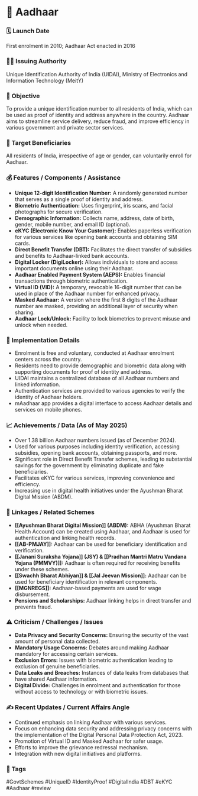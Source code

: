 # 📌 Aadhaar

### 🗓️ **Launch Date**
First enrolment in 2010; Aadhaar Act enacted in 2016

### 🧑‍🏫 **Issuing Authority**
Unique Identification Authority of India (UIDAI), Ministry of Electronics and Information Technology (MeitY)

### 🎯 **Objective**
To provide a unique identification number to all residents of India, which can be used as proof of identity and address anywhere in the country. Aadhaar aims to streamline service delivery, reduce fraud, and improve efficiency in various government and private sector services.

### 👥 **Target Beneficiaries**
All residents of India, irrespective of age or gender, can voluntarily enroll for Aadhaar.

### 💰 **Features / Components / Assistance**
- **Unique 12-digit Identification Number:** A randomly generated number that serves as a single proof of identity and address.
- **Biometric Authentication:** Uses fingerprint, iris scans, and facial photographs for secure verification.
- **Demographic Information:** Collects name, address, date of birth, gender, mobile number, and email ID (optional).
- **eKYC (Electronic Know Your Customer):** Enables paperless verification for various services like opening bank accounts and obtaining SIM cards.
- **Direct Benefit Transfer (DBT):** Facilitates the direct transfer of subsidies and benefits to Aadhaar-linked bank accounts.
- **Digital Locker (DigiLocker):** Allows individuals to store and access important documents online using their Aadhaar.
- **Aadhaar Enabled Payment System (AEPS):** Enables financial transactions through biometric authentication.
- **Virtual ID (VID):** A temporary, revocable 16-digit number that can be used in place of the Aadhaar number for enhanced privacy.
- **Masked Aadhaar:** A version where the first 8 digits of the Aadhaar number are masked, providing an additional layer of security when sharing.
- **Aadhaar Lock/Unlock:** Facility to lock biometrics to prevent misuse and unlock when needed.

### 📍 **Implementation Details**
- Enrolment is free and voluntary, conducted at Aadhaar enrolment centers across the country.
- Residents need to provide demographic and biometric data along with supporting documents for proof of identity and address.
- UIDAI maintains a centralized database of all Aadhaar numbers and linked information.
- Authentication services are provided to various agencies to verify the identity of Aadhaar holders.
- mAadhaar app provides a digital interface to access Aadhaar details and services on mobile phones.

### 📈 **Achievements / Data** (As of May 2025)
- Over 1.38 billion Aadhaar numbers issued (as of December 2024).
- Used for various purposes including identity verification, accessing subsidies, opening bank accounts, obtaining passports, and more.
- Significant role in Direct Benefit Transfer schemes, leading to substantial savings for the government by eliminating duplicate and fake beneficiaries.
- Facilitates eKYC for various services, improving convenience and efficiency.
- Increasing use in digital health initiatives under the Ayushman Bharat Digital Mission (ABDM).

### 🧩 **Linkages / Related Schemes**
- **[[Ayushman Bharat Digital Mission]] (ABDM):** ABHA (Ayushman Bharat Health Account) can be created using Aadhaar, and Aadhaar is used for authentication and linking health records.
- **[[AB-PMJAY]]:** Aadhaar can be used for beneficiary identification and verification.
- **[[Janani Suraksha Yojana]] (JSY) & [[Pradhan Mantri Matru Vandana Yojana (PMMVY)]]:** Aadhaar is often required for receiving benefits under these schemes.
- **[[Swachh Bharat Abhiyan]] & [[Jal Jeevan Mission]]:** Aadhaar can be used for beneficiary identification in relevant components.
- **[[MGNREGS]]:** Aadhaar-based payments are used for wage disbursement.
- **Pensions and Scholarships:** Aadhaar linking helps in direct transfer and prevents fraud.

### ⚠️ **Criticism / Challenges / Issues**
- **Data Privacy and Security Concerns:** Ensuring the security of the vast amount of personal data collected.
- **Mandatory Usage Concerns:** Debates around making Aadhaar mandatory for accessing certain services.
- **Exclusion Errors:** Issues with biometric authentication leading to exclusion of genuine beneficiaries.
- **Data Leaks and Breaches:** Instances of data leaks from databases that have shared Aadhaar information.
- **Digital Divide:** Challenges in enrolment and authentication for those without access to technology or with biometric issues.

### ✍️ **Recent Updates / Current Affairs Angle**
- Continued emphasis on linking Aadhaar with various services.
- Focus on enhancing data security and addressing privacy concerns with the implementation of the Digital Personal Data Protection Act, 2023.
- Promotion of Virtual ID and Masked Aadhaar for safer usage.
- Efforts to improve the grievance redressal mechanism.
- Integration with new digital initiatives and platforms.

### 🔗 **Tags**
#GovtSchemes #UniqueID #IdentityProof #DigitalIndia #DBT #eKYC #Aadhaar
#review